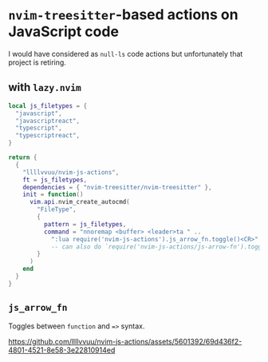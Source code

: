 # `nvim-treesitter`-based actions on JavaScript code

I would have considered as `null-ls` code actions but unfortunately that project is retiring.

## with `lazy.nvim`
```lua
local js_filetypes = {
  "javascript",
  "javascriptreact",
  "typescript",
  "typescriptreact",
}

return {
  {
    "llllvvuu/nvim-js-actions",
    ft = js_filetypes,
    dependencies = { "nvim-treesitter/nvim-treesitter" },
    init = function()
      vim.api.nvim_create_autocmd(
        "FileType",
        {
          pattern = js_filetypes,
          command = "nnoremap <buffer> <leader>ta " ..
            ":lua require('nvim-js-actions').js_arrow_fn.toggle()<CR>"
            -- can also do `require('nvim-js-actions/js-arrow-fn').toggle()`
        }
      )
    end
  }
}
```

## `js_arrow_fn`
Toggles between `function` and `=>` syntax.

https://github.com/llllvvuu/nvim-js-actions/assets/5601392/69d436f2-4801-4521-8e58-3e22810914ed
